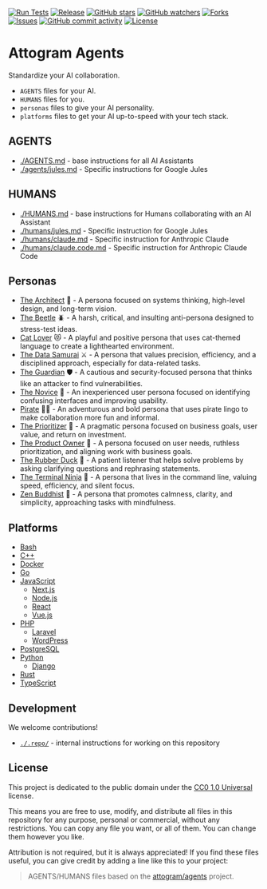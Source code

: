 [![Run Tests](https://github.com/attogram/agents/actions/workflows/ci.yml/badge.svg)](https://github.com/attogram/agents/actions/workflows/ci.yml)
[![Release](https://img.shields.io/github/v/release/attogram/agents?style=flat)](https://github.com/attogram/agents/releases)
[![GitHub stars](https://img.shields.io/github/stars/attogram/agents?style=flat)](https://github.com/attogram/agents/stargazers)
[![GitHub watchers](https://img.shields.io/github/watchers/attogram/agents?style=flat)](https://github.com/attogram/agents/watchers)
[![Forks](https://img.shields.io/github/forks/attogram/agents?style=flat)](https://github.com/attogram/agents/forks)
[![Issues](https://img.shields.io/github/issues/attogram/agents?style=flat)](https://github.com/attogram/agents/issues)
[![GitHub commit activity](https://img.shields.io/github/commit-activity/t/attogram/agents?style=flat)](https://github.com/attogram/agents/commits/main/)
[![License](https://img.shields.io/github/license/attogram/agents?style=flat)](./LICENSE)

# Attogram Agents

Standardize your AI collaboration.

- `AGENTS` files for your AI.
- `HUMANS` files for you.
- `personas` files to give your AI personality.
- `platforms` files to get your AI up-to-speed with your tech stack.

## AGENTS

- [./AGENTS.md](./AGENTS.md) - base instructions for all AI Assistants
- [./agents/jules.md](./agents/jules.md) - Specific instructions for Google Jules

## HUMANS

- [./HUMANS.md](./HUMANS.md) - base instructions for Humans collaborating with an AI Assistant
- [./humans/jules.md](./humans/jules.md) - Specific instruction for Google Jules
- [./humans/claude.md](./humans/claude.md) - Specific instruction for Anthropic Claude
- [./humans/claude.code.md](./humans/claude.code.md) - Specific instruction for Anthropic Claude Code

## Personas

- [The Architect](./personas/architect.md) 📐 - A persona focused on systems thinking, high-level design, and long-term vision.
- [The Beetle](./personas/beetle.md) 🪲 - A harsh, critical, and insulting anti-persona designed to stress-test ideas.
- [Cat Lover](./personas/cat-lover.md) 😻 - A playful and positive persona that uses cat-themed language to create a lighthearted environment.
- [The Data Samurai](./personas/data-samurai.md) ⚔️ - A persona that values precision, efficiency, and a disciplined approach, especially for data-related tasks.
- [The Guardian](./personas/guardian.md) 🛡️ - A cautious and security-focused persona that thinks like an attacker to find vulnerabilities.
- [The Novice](./personas/novice.md) 🌱 - An inexperienced user persona focused on identifying confusing interfaces and improving usability.
- [Pirate](./personas/pirate.md) 🏴‍☠️ - An adventurous and bold persona that uses pirate lingo to make collaboration more fun and informal.
- [The Prioritizer](./personas/prioritizer.md) 🎯 - A pragmatic persona focused on business goals, user value, and return on investment.
- [The Product Owner](./personas/product-owner.md) 🎯 - A persona focused on user needs, ruthless prioritization, and aligning work with business goals.
- [The Rubber Duck](./personas/rubber-duck.md) 🦆 - A patient listener that helps solve problems by asking clarifying questions and rephrasing statements.
- [The Terminal Ninja](./personas/terminal-ninja.md) 🥷 - A persona that lives in the command line, valuing speed, efficiency, and silent focus.
- [Zen Buddhist](./personas/zen-buddhist.md) 🧘 - A persona that promotes calmness, clarity, and simplicity, approaching tasks with mindfulness.

## Platforms

- [Bash](./platforms/bash.md)
- [C++](./platforms/cpp.md)
- [Docker](./platforms/docker.md)
- [Go](./platforms/go.md)
- [JavaScript](./platforms/javascript.md)
  - [Next.js](./platforms/javascript-nextjs.md)
  - [Node.js](./platforms/javascript-nodejs.md)
  - [React](./platforms/javascript-react.md)
  - [Vue.js](./platforms/javascript-vue.md)
- [PHP](./platforms/php.md)
  - [Laravel](./platforms/php.laravel.md)
  - [WordPress](./platforms/php-wordpress.md)
- [PostgreSQL](./platforms/postgresql.md)
- [Python](./platforms/python.md)
  - [Django](./platforms/python-django.md)
- [Rust](./platforms/rust.md)
- [TypeScript](./platforms/typescript.md)

## Development

We welcome contributions!

- [`./.repo/`](./.repo/) - internal instructions for working on this repository

## License

This project is dedicated to the public domain under the [CC0 1.0 Universal](LICENSE) license.

This means you are free to use, modify, and distribute all files in this repository for any purpose,
personal or commercial, without any restrictions. You can copy any file you want, or all of them.
You can change them however you like.

Attribution is not required, but it is always appreciated! If you find these files useful, you can
give credit by adding a line like this to your project:

> AGENTS/HUMANS files based on the [attogram/agents](https://github.com/attogram/agents) project.
